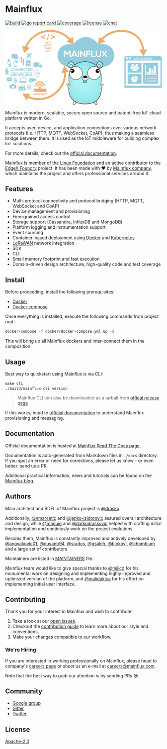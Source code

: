 # Mainflux

[![build][ci-badge]][ci-url]
[![go report card][grc-badge]][grc-url]
[![coverage][cov-badge]][cov-url]
[![license][license]](LICENSE)
[![chat][gitter-badge]][gitter]

![banner][banner]

Mainflux is modern, scalable, secure open source and patent-free IoT cloud platform written in Go.

It accepts user, device, and application connections over various network protocols (i.e. HTTP,
MQTT, WebSocket, CoAP), thus making a seamless bridge between them. It is used as the IoT middleware
for building complex IoT solutions.

For more details, check out the [official documentation][docs].

Mainflux is member of the [Linux Foundation][lf] and an active contributor
to the [EdgeX Foundry][edgex] project. It has been made with :heart: by [Mainflux company][company],
which maintains the project and offers professional services around it.

## Features
- Multi-protocol connectivity and protocol bridging (HTTP, MQTT, WebSocket and CoAP)
- Device management and provisioning
- Fine-grained access control
- Storage support (Cassandra, InfluxDB and MongoDB)
- Platform logging and instrumentation support
- Event sourcing
- Container-based deployment using [Docker][docker] and [Kubernetes][kubernetes]
- [LoRaWAN][lora] network integration
- SDK
- CLI
- Small memory footprint and fast execution
- Domain-driven design architecture, high-quality code and test coverage

## Install
Before proceeding, install the following prerequisites:

- [Docker](https://docs.docker.com/install/)
- [Docker compose](https://docs.docker.com/compose/install/)

Once everything is installed, execute the following commands from project root:

```bash
docker-compose -f docker/docker-compose.yml up -d
```

This will bring up all Mainflux dockers and inter-connect them in the composition.

## Usage
Best way to quickstart using Mainflux is via CLI:
```
make cli
./build/mainflux-cli version
```

> Mainflux CLI can also be downloaded as a tarball from [offical release page][rel]

If this works, head to [official documentation][docs] to understand Mainflux provisioning and messaging.

## Documentation
Official documentation is hosted at [Mainflux Read The Docs page][docs].

Documentation is auto-generated from Markdown files in `./docs` directory.
If you spot an error or need for corrections, please let us know - or even better: send us a PR.

Additional practical information, news and tutorials can be found on the [Mainflux blog][blog].

## Authors
Main architect and BDFL of Mainflux project is [@drasko][drasko].

Additionally, [@nmarcetic][nikola] and [@janko-isidorovic][janko] assured
overall architecture and design, while [@manuio][manu] and [@darkodraskovic][darko]
helped with crafting initial implementation and continiusly work on the project evolutions.

Besides them, Mainflux is constantly improved and actively
developed by [@anovakovic01][alex], [@dusanb94][dusan], [@srados][sava],
[@gsaleh][george], [@blokovi][iva], [@chombium][kole] and a large set of contributors.

Maintainers are listed in [MAINTAINERS](MAINTAINERS) file.

Mainflux team would like to give special thanks to [@mijicd][dejan] for his monumental work
on designing and implementing highly improved and optimized version of the platform,
and [@malidukica][dusanm] for his effort on implementing initial user interface.

## Contributing
Thank you for your interest in Mainflux and wish to contribute!

1. Take a look at our [open issues](https://github.com/mainflux/mainflux/issues).
2. Checkout the [contribution guide](CONTRIBUTING.md) to learn more about our style and conventions.
3. Make your changes compatible to our workflow.

### We're Hiring
If you are interested in working professionally on Mainflux,
please head to company's [careers page][careers] or shoot us an e-mail at <careers@mainflux.com>.

Note that the best way to grab our attention is by sending PRs :sunglasses:.

## Community
- [Google group][forum]
- [Gitter][gitter]
- [Twitter][twitter]

## License
[Apache-2.0](LICENSE)

[banner]: https://github.com/mainflux/mainflux/blob/master/docs/img/gopherBanner.jpg
[ci-badge]: https://semaphoreci.com/api/v1/mainflux/mainflux/branches/master/badge.svg
[ci-url]: https://semaphoreci.com/mainflux/mainflux
[docs]: http://mainflux.readthedocs.io
[docker]: https://www.docker.com
[forum]: https://groups.google.com/forum/#!forum/mainflux
[gitter]: https://gitter.im/mainflux/mainflux?utm_source=badge&utm_medium=badge&utm_campaign=pr-badge&utm_content=badge
[gitter-badge]: https://badges.gitter.im/Join%20Chat.svg
[grc-badge]: https://goreportcard.com/badge/github.com/mainflux/mainflux
[grc-url]: https://goreportcard.com/report/github.com/mainflux/mainflux
[cov-badge]: https://codecov.io/gh/mainflux/mainflux/branch/master/graph/badge.svg
[cov-url]: https://codecov.io/gh/mainflux/mainflux
[license]: https://img.shields.io/badge/license-Apache%20v2.0-blue.svg
[twitter]: https://twitter.com/mainflux
[lora]: https://lora-alliance.org/
[kubernetes]: https://kubernetes.io/
[rel]: https://github.com/mainflux/mainflux/releases
[careers]: https://www.mainflux.com/careers.html
[lf]: https://www.linuxfoundation.org/
[edgex]: https://www.edgexfoundry.org/
[company]: https://www.mainflux.com/
[blog]: https://medium.com/mainflux-iot-platform
[drasko]: https://github.com/drasko
[nikola]: https://github.com/nmarcetic
[dejan]: https://github.com/mijicd
[manu]: https://github.com/manuIO
[darko]: https://github.com/darkodraskovic
[janko]: https://github.com/janko-isidorovic
[alex]: https://github.com/anovakovic01
[dusan]: https://github.com/dusanb94
[sava]: https://github.com/srados
[george]: https://github.com/gesaleh
[iva]: https://github.com/blokovi
[kole]: https://github.com/chombium
[dusanm]: https://github.com/malidukica